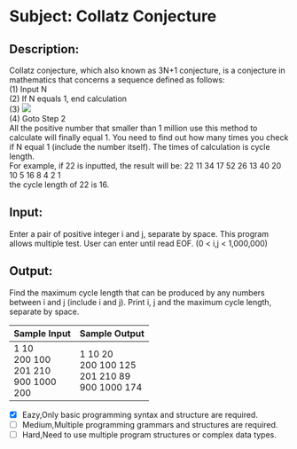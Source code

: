 # Subject: Collatz Conjecture
## Description:
Collatz conjecture, which also known as 3N+1 conjecture, is a conjecture in mathematics that concerns a sequence defined as follows:<br>
(1) Input N<br>
(2) If N equals 1, end calculation<br>
(3) ![](https://i.imgur.com/LzRpJ35.png)<br>
(4) Goto Step 2<br>
All the positive number that smaller than 1 million use this method to calculate will finally equal 1. You need to find out how many times you check if N equal 1 (include the number itself). The times of calculation is cycle length.<br>
For example, if 22 is inputted,
the result will be: 22 11 34 17 52 26 13 40 20 10 5 16 8 4 2 1<br>
the cycle length of 22 is 16.


## Input:
Enter a pair of positive integer i and j, separate by space. This program allows multiple test. User can enter until read EOF. (0 < i,j < 1,000,000)

## Output:
Find the maximum cycle length that can be produced by any numbers between i and j (include i and j). Print i, j and the maximum cycle length, separate by space.

| Sample Input	 | Sample Output |
| -------- | -------- |
|1 10<br>200 100<br>201 210<br>900 1000<br>200| 1 10 20<br>200 100 125<br>201 210 89<br>900 1000 174|


- [x]  Eazy,Only basic programming syntax and structure are required.
- [ ]  Medium,Multiple programming grammars and structures are required.
- [ ] Hard,Need to use multiple program structures or complex data types.

